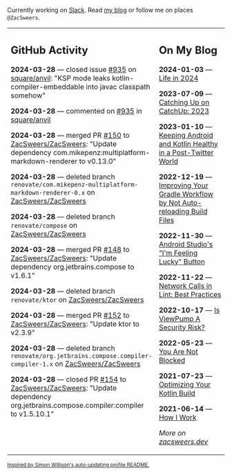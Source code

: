 Currently working on [Slack](https://slack.com/). Read [my blog](https://zacsweers.dev/) or follow me on places `@ZacSweers`.

<table><tr><td valign="top" width="60%">

## GitHub Activity
<!-- githubActivity starts -->
**2024-03-28** — closed issue [#935](https://github.com/square/anvil/issues/935) on [square/anvil](https://github.com/square/anvil): "KSP mode leaks kotlin-compiler-embeddable into javac classpath somehow"

**2024-03-28** — commented on [#935](https://github.com/square/anvil/issues/935#issuecomment-2026064393) in [square/anvil](https://github.com/square/anvil)

**2024-03-28** — merged PR [#150](https://github.com/ZacSweers/ZacSweers/pull/150) to [ZacSweers/ZacSweers](https://github.com/ZacSweers/ZacSweers): "Update dependency com.mikepenz:multiplatform-markdown-renderer to v0.13.0"

**2024-03-28** — deleted branch `renovate/com.mikepenz-multiplatform-markdown-renderer-0.x` on [ZacSweers/ZacSweers](https://github.com/ZacSweers/ZacSweers)

**2024-03-28** — deleted branch `renovate/compose` on [ZacSweers/ZacSweers](https://github.com/ZacSweers/ZacSweers)

**2024-03-28** — merged PR [#148](https://github.com/ZacSweers/ZacSweers/pull/148) to [ZacSweers/ZacSweers](https://github.com/ZacSweers/ZacSweers): "Update dependency org.jetbrains.compose to v1.6.1"

**2024-03-28** — deleted branch `renovate/ktor` on [ZacSweers/ZacSweers](https://github.com/ZacSweers/ZacSweers)

**2024-03-28** — merged PR [#152](https://github.com/ZacSweers/ZacSweers/pull/152) to [ZacSweers/ZacSweers](https://github.com/ZacSweers/ZacSweers): "Update ktor to v2.3.9"

**2024-03-28** — deleted branch `renovate/org.jetbrains.compose.compiler-compiler-1.x` on [ZacSweers/ZacSweers](https://github.com/ZacSweers/ZacSweers)

**2024-03-28** — closed PR [#154](https://github.com/ZacSweers/ZacSweers/pull/154) to [ZacSweers/ZacSweers](https://github.com/ZacSweers/ZacSweers): "Update dependency org.jetbrains.compose.compiler:compiler to v1.5.10.1"
<!-- githubActivity ends -->
</td><td valign="top" width="40%">

## On My Blog
<!-- blog starts -->
**2024-01-03** — [Life in 2024](https://www.zacsweers.dev/life-in-2024/)

**2023-07-09** — [Catching Up on CatchUp: 2023](https://www.zacsweers.dev/catching-up-on-catchup-2023/)

**2023-01-10** — [Keeping Android and Kotlin Healthy in a Post-Twitter World](https://www.zacsweers.dev/keeping-android-healthy/)

**2022-12-19** — [Improving Your Gradle Workflow by Not Auto-reloading Build Files](https://www.zacsweers.dev/improving-your-workflow-by-not-auto-reloading-build-files/)

**2022-11-30** — [Android Studio's "I'm Feeling Lucky" Button](https://www.zacsweers.dev/android-studios-im-feeling-lucky-button/)

**2022-11-22** — [Network Calls in Lint: Best Practices](https://www.zacsweers.dev/network-calls-in-lint-best-practices/)

**2022-10-17** — [Is ViewPump A Security Risk?](https://www.zacsweers.dev/is-viewpump-a-security-risk/)

**2022-05-23** — [You Are Not Blocked](https://www.zacsweers.dev/you-are-not-blocked/)

**2021-07-23** — [Optimizing Your Kotlin Build](https://www.zacsweers.dev/optimizing-your-kotlin-build/)

**2021-06-14** — [How I Work](https://www.zacsweers.dev/how-i-work/)
<!-- blog ends -->
_More on [zacsweers.dev](https://zacsweers.dev/)_
</td></tr></table>

<sub><a href="https://simonwillison.net/2020/Jul/10/self-updating-profile-readme/">Inspired by Simon Willison's auto-updating profile README.</a></sub>